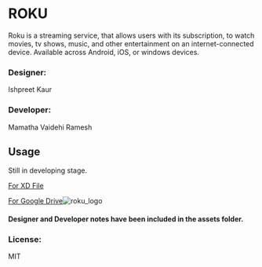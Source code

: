 # ROKU
Roku is a streaming service, that allows users with its 
subscription, to watch movies, tv shows, music, and other 
entertainment on an internet-connected device.
Available across Android, iOS, or windows devices. 

### Designer:
Ishpreet Kaur
### Developer:
Mamatha Vaidehi Ramesh

## Usage

Still in developing stage.

[For XD File](https://xd.adobe.com/view/6eddc860-35fd-4216-898e-4532f1292702-3b8e/)



[For Google Drive](https://drive.google.com/drive/folders/1Gq1S_BJWLyr3qOCXpJt37Zeihm1dTbd6?usp=share_link)![roku_logo](https://user-images.githubusercontent.com/90973094/205472005-8d70c4ba-1a09-40e6-a14e-e7c3a2a11a83.png)


#### Designer and Developer notes have been included in the assets folder.

### License:
MIT
